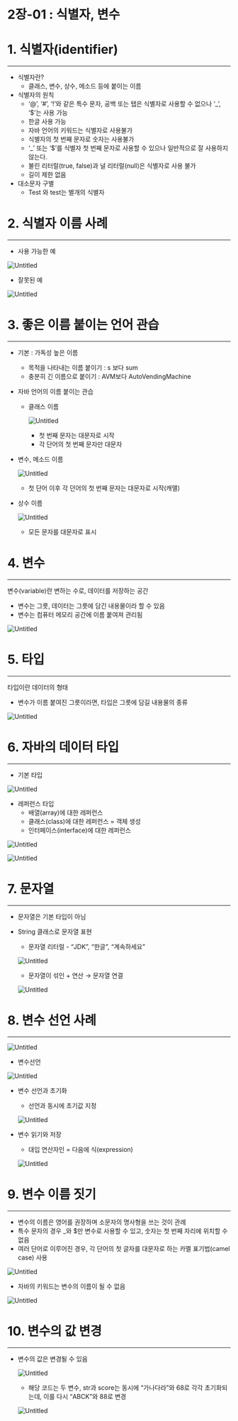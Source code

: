 # 2장-01 : 식별자, 변수

# 1. 식별자(identifier)

---

- 식별자란?
    - 클래스, 변수, 상수, 메소드 등에 붙이는 이름
- 식별자의 원칙
    - ‘@’, ‘#’, ‘!’와 같은 특수 문자, 공백 또는 탭은 식별자로 사용할 수 없으나 ‘_’, ‘$’는 사용 가능
    - 한글 사용 가능
    - 자바 언어의 키워드는 식별자로 사용불가
    - 식별자의 첫 번째 문자로 숫자는 사용불가
    - ‘_’ 또는 ‘$’를 식별자 첫 번째 문자로 사용할 수 있으나 일반적으로 잘 사용하지 않는다.
    - 불린 리터럴(true, false)과 널 리터럴(null)은 식별자로 사용 불가
    - 길이 제한 없음
- 대소문자 구별
    - Test 와 test는 별개의 식별자

# 2. 식별자 이름 사례

---

- 사용 가능한 예

![Untitled](2%E1%84%8C%E1%85%A1%E1%86%BC-01%20%E1%84%89%E1%85%B5%E1%86%A8%E1%84%87%E1%85%A7%E1%86%AF%E1%84%8C%E1%85%A1,%20%E1%84%87%E1%85%A7%E1%86%AB%E1%84%89%E1%85%AE%205afafe6baff34e7d94e96c4c5ef29255/Untitled.png)

- 잘못된 예

![Untitled](2%E1%84%8C%E1%85%A1%E1%86%BC-01%20%E1%84%89%E1%85%B5%E1%86%A8%E1%84%87%E1%85%A7%E1%86%AF%E1%84%8C%E1%85%A1,%20%E1%84%87%E1%85%A7%E1%86%AB%E1%84%89%E1%85%AE%205afafe6baff34e7d94e96c4c5ef29255/Untitled%201.png)

# 3. 좋은 이름 붙이는 언어 관습

---

- 기본 : 가독성 높은 이름
    - 목적을 나타내는 이름 붙이기 : s 보다 sum
    - 충분히 긴 이름으로 붙이기 : AVM보다 AutoVendingMachine
- 자바 언어의 이름 붙이는 관습
    - 클래스 이름
        
        ![Untitled](2%E1%84%8C%E1%85%A1%E1%86%BC-01%20%E1%84%89%E1%85%B5%E1%86%A8%E1%84%87%E1%85%A7%E1%86%AF%E1%84%8C%E1%85%A1,%20%E1%84%87%E1%85%A7%E1%86%AB%E1%84%89%E1%85%AE%205afafe6baff34e7d94e96c4c5ef29255/Untitled%202.png)
        
        - 첫 번째 문자는 대문자로 시작
        - 각 단어의 첫 번째 문자만 대문자
- 변수, 메소드 이름
    
    ![Untitled](2%E1%84%8C%E1%85%A1%E1%86%BC-01%20%E1%84%89%E1%85%B5%E1%86%A8%E1%84%87%E1%85%A7%E1%86%AF%E1%84%8C%E1%85%A1,%20%E1%84%87%E1%85%A7%E1%86%AB%E1%84%89%E1%85%AE%205afafe6baff34e7d94e96c4c5ef29255/Untitled%203.png)
    
    - 첫 단어 이후 각 던어의 첫 번째 문자는 대문자로 시작(캐맬)
- 상수 이름
    
    ![Untitled](2%E1%84%8C%E1%85%A1%E1%86%BC-01%20%E1%84%89%E1%85%B5%E1%86%A8%E1%84%87%E1%85%A7%E1%86%AF%E1%84%8C%E1%85%A1,%20%E1%84%87%E1%85%A7%E1%86%AB%E1%84%89%E1%85%AE%205afafe6baff34e7d94e96c4c5ef29255/Untitled%204.png)
    
    - 모든 문자를 대문자로 표시

# 4. 변수

---

변수(variable)란 변하는 수로, 데이터를 저장하는 공간

- 변수는 그릇, 데이터는 그릇에 담긴 내용물이라 할 수 있음
- 변수는 컴퓨터 메모리 공간에 이름 붙여져 관리됨

![Untitled](2%E1%84%8C%E1%85%A1%E1%86%BC-01%20%E1%84%89%E1%85%B5%E1%86%A8%E1%84%87%E1%85%A7%E1%86%AF%E1%84%8C%E1%85%A1,%20%E1%84%87%E1%85%A7%E1%86%AB%E1%84%89%E1%85%AE%205afafe6baff34e7d94e96c4c5ef29255/Untitled%205.png)

# 5. 타입

---

타입이란 데이터의 형태

- 변수가 이름 붙여진 그릇이라면, 타입은 그릇에 담길 내용물의 종류

![Untitled](2%E1%84%8C%E1%85%A1%E1%86%BC-01%20%E1%84%89%E1%85%B5%E1%86%A8%E1%84%87%E1%85%A7%E1%86%AF%E1%84%8C%E1%85%A1,%20%E1%84%87%E1%85%A7%E1%86%AB%E1%84%89%E1%85%AE%205afafe6baff34e7d94e96c4c5ef29255/Untitled%206.png)

# 6. 자바의 데이터 타입

---

- 기본 타입

![Untitled](2%E1%84%8C%E1%85%A1%E1%86%BC-01%20%E1%84%89%E1%85%B5%E1%86%A8%E1%84%87%E1%85%A7%E1%86%AF%E1%84%8C%E1%85%A1,%20%E1%84%87%E1%85%A7%E1%86%AB%E1%84%89%E1%85%AE%205afafe6baff34e7d94e96c4c5ef29255/Untitled%207.png)

- 레퍼런스 타입
    - 배열(array)에 대한 레퍼런스
    - 클래스(class)에 대한 레퍼런스 = 객체 생성
    - 인터페이스(interface)에 대한 레퍼런스

![Untitled](2%E1%84%8C%E1%85%A1%E1%86%BC-01%20%E1%84%89%E1%85%B5%E1%86%A8%E1%84%87%E1%85%A7%E1%86%AF%E1%84%8C%E1%85%A1,%20%E1%84%87%E1%85%A7%E1%86%AB%E1%84%89%E1%85%AE%205afafe6baff34e7d94e96c4c5ef29255/Untitled%208.png)

![Untitled](2%E1%84%8C%E1%85%A1%E1%86%BC-01%20%E1%84%89%E1%85%B5%E1%86%A8%E1%84%87%E1%85%A7%E1%86%AF%E1%84%8C%E1%85%A1,%20%E1%84%87%E1%85%A7%E1%86%AB%E1%84%89%E1%85%AE%205afafe6baff34e7d94e96c4c5ef29255/Untitled%209.png)

# 7.  문자열

---

- 문자열은 기본 타입이 아님
- String 클래스로 문자열 표현
    - 문자열 리터럴 - “JDK”, “한글”, “계속하세요”
    
    ![Untitled](2%E1%84%8C%E1%85%A1%E1%86%BC-01%20%E1%84%89%E1%85%B5%E1%86%A8%E1%84%87%E1%85%A7%E1%86%AF%E1%84%8C%E1%85%A1,%20%E1%84%87%E1%85%A7%E1%86%AB%E1%84%89%E1%85%AE%205afafe6baff34e7d94e96c4c5ef29255/Untitled%2010.png)
    
    - 문자열이 섞인 + 연산 → 문자열 연결
    
    ![Untitled](2%E1%84%8C%E1%85%A1%E1%86%BC-01%20%E1%84%89%E1%85%B5%E1%86%A8%E1%84%87%E1%85%A7%E1%86%AF%E1%84%8C%E1%85%A1,%20%E1%84%87%E1%85%A7%E1%86%AB%E1%84%89%E1%85%AE%205afafe6baff34e7d94e96c4c5ef29255/Untitled%2011.png)
    

# 8. 변수 선언 사례

---

![Untitled](2%E1%84%8C%E1%85%A1%E1%86%BC-01%20%E1%84%89%E1%85%B5%E1%86%A8%E1%84%87%E1%85%A7%E1%86%AF%E1%84%8C%E1%85%A1,%20%E1%84%87%E1%85%A7%E1%86%AB%E1%84%89%E1%85%AE%205afafe6baff34e7d94e96c4c5ef29255/Untitled%2012.png)

- 변수선언

![Untitled](2%E1%84%8C%E1%85%A1%E1%86%BC-01%20%E1%84%89%E1%85%B5%E1%86%A8%E1%84%87%E1%85%A7%E1%86%AF%E1%84%8C%E1%85%A1,%20%E1%84%87%E1%85%A7%E1%86%AB%E1%84%89%E1%85%AE%205afafe6baff34e7d94e96c4c5ef29255/Untitled%2013.png)

- 변수 선언과 초기화
    - 선언과 동시에 초기값 지정
    
    ![Untitled](2%E1%84%8C%E1%85%A1%E1%86%BC-01%20%E1%84%89%E1%85%B5%E1%86%A8%E1%84%87%E1%85%A7%E1%86%AF%E1%84%8C%E1%85%A1,%20%E1%84%87%E1%85%A7%E1%86%AB%E1%84%89%E1%85%AE%205afafe6baff34e7d94e96c4c5ef29255/Untitled%2014.png)
    
- 변수 읽기와 저장
    - 대입 연산자인 = 다음에 식(expression)
    
    ![Untitled](2%E1%84%8C%E1%85%A1%E1%86%BC-01%20%E1%84%89%E1%85%B5%E1%86%A8%E1%84%87%E1%85%A7%E1%86%AF%E1%84%8C%E1%85%A1,%20%E1%84%87%E1%85%A7%E1%86%AB%E1%84%89%E1%85%AE%205afafe6baff34e7d94e96c4c5ef29255/Untitled%2015.png)
    

# 9. 변수 이름 짓기

---

- 변수의 이름은 영어를 권장하며 소문자의 명사형을 쓰는 것이 관례
- 특수 문자의 경우 _와 $만 변수로 사용할 수 있고, 숫자는 첫 번째 자리에 위치할 수 없음
- 여러 단어로 이루어진 경우, 각 단어의 첫 글자를 대문자로 하는 카멜 표기법(camel case) 사용

![Untitled](2%E1%84%8C%E1%85%A1%E1%86%BC-01%20%E1%84%89%E1%85%B5%E1%86%A8%E1%84%87%E1%85%A7%E1%86%AF%E1%84%8C%E1%85%A1,%20%E1%84%87%E1%85%A7%E1%86%AB%E1%84%89%E1%85%AE%205afafe6baff34e7d94e96c4c5ef29255/Untitled%2016.png)

- 자바의 키워드는 변수의 이름이 될 수 없음

![Untitled](2%E1%84%8C%E1%85%A1%E1%86%BC-01%20%E1%84%89%E1%85%B5%E1%86%A8%E1%84%87%E1%85%A7%E1%86%AF%E1%84%8C%E1%85%A1,%20%E1%84%87%E1%85%A7%E1%86%AB%E1%84%89%E1%85%AE%205afafe6baff34e7d94e96c4c5ef29255/Untitled%2017.png)

# 10. 변수의 값 변경

---

- 변수의 값은 변경될 수 있음
    
    ![Untitled](2%E1%84%8C%E1%85%A1%E1%86%BC-01%20%E1%84%89%E1%85%B5%E1%86%A8%E1%84%87%E1%85%A7%E1%86%AF%E1%84%8C%E1%85%A1,%20%E1%84%87%E1%85%A7%E1%86%AB%E1%84%89%E1%85%AE%205afafe6baff34e7d94e96c4c5ef29255/Untitled%2018.png)
    
    - 해당 코드는 두 변수, str과 score는 동시에 “가나다라”와 68로 각각 초기화되는데, 이를 다시 “ABCK”와 88로 변경
    
    ![Untitled](2%E1%84%8C%E1%85%A1%E1%86%BC-01%20%E1%84%89%E1%85%B5%E1%86%A8%E1%84%87%E1%85%A7%E1%86%AF%E1%84%8C%E1%85%A1,%20%E1%84%87%E1%85%A7%E1%86%AB%E1%84%89%E1%85%AE%205afafe6baff34e7d94e96c4c5ef29255/Untitled%2019.png)